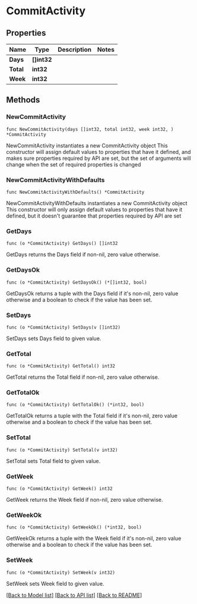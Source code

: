# CommitActivity

## Properties

Name | Type | Description | Notes
------------ | ------------- | ------------- | -------------
**Days** | **[]int32** |  | 
**Total** | **int32** |  | 
**Week** | **int32** |  | 

## Methods

### NewCommitActivity

`func NewCommitActivity(days []int32, total int32, week int32, ) *CommitActivity`

NewCommitActivity instantiates a new CommitActivity object
This constructor will assign default values to properties that have it defined,
and makes sure properties required by API are set, but the set of arguments
will change when the set of required properties is changed

### NewCommitActivityWithDefaults

`func NewCommitActivityWithDefaults() *CommitActivity`

NewCommitActivityWithDefaults instantiates a new CommitActivity object
This constructor will only assign default values to properties that have it defined,
but it doesn't guarantee that properties required by API are set

### GetDays

`func (o *CommitActivity) GetDays() []int32`

GetDays returns the Days field if non-nil, zero value otherwise.

### GetDaysOk

`func (o *CommitActivity) GetDaysOk() (*[]int32, bool)`

GetDaysOk returns a tuple with the Days field if it's non-nil, zero value otherwise
and a boolean to check if the value has been set.

### SetDays

`func (o *CommitActivity) SetDays(v []int32)`

SetDays sets Days field to given value.


### GetTotal

`func (o *CommitActivity) GetTotal() int32`

GetTotal returns the Total field if non-nil, zero value otherwise.

### GetTotalOk

`func (o *CommitActivity) GetTotalOk() (*int32, bool)`

GetTotalOk returns a tuple with the Total field if it's non-nil, zero value otherwise
and a boolean to check if the value has been set.

### SetTotal

`func (o *CommitActivity) SetTotal(v int32)`

SetTotal sets Total field to given value.


### GetWeek

`func (o *CommitActivity) GetWeek() int32`

GetWeek returns the Week field if non-nil, zero value otherwise.

### GetWeekOk

`func (o *CommitActivity) GetWeekOk() (*int32, bool)`

GetWeekOk returns a tuple with the Week field if it's non-nil, zero value otherwise
and a boolean to check if the value has been set.

### SetWeek

`func (o *CommitActivity) SetWeek(v int32)`

SetWeek sets Week field to given value.



[[Back to Model list]](../README.md#documentation-for-models) [[Back to API list]](../README.md#documentation-for-api-endpoints) [[Back to README]](../README.md)


